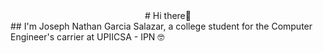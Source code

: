<div style="text-align: center;">
    # Hi there👋
</div>
## I'm Joseph Nathan Garcia Salazar, a college student for the Computer Engineer's carrier at UPIICSA - IPN 🤓

<!--
**NathanErak/NathanErak** is a ✨ _special_ ✨ repository because its `README.md` (this file) appears on your GitHub profile.

Here are some ideas to get you started:

- 🔭 I’m currently working on ...
- 🌱 I’m currently learning ...
- 👯 I’m looking to collaborate on ...
- 🤔 I’m looking for help with ...
- 💬 Ask me about ...
- 📫 How to reach me: ...
- 😄 Pronouns: ...
- ⚡ Fun fact: ...
-->
